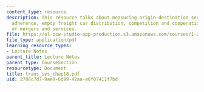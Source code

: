```yaml
---
content_type: resource
description: This resource talks about measuring origin-destination service, schedule
  adherence, empty freight car distribution, competition and cooperation and types
  of mergers and services.
file: https://ol-ocw-studio-app-production.s3.amazonaws.com/courses/1-221j-transportation-systems-fall-2004/2708c7d79ae96d9942aaa0f07411f7bd_trans_sys_chap18.pdf
file_type: application/pdf
learning_resource_types:
- Lecture Notes
parent_title: Lecture Notes
parent_type: CourseSection
resourcetype: Document
title: trans_sys_chap18.pdf
uid: 2708c7d7-9ae9-6d99-42aa-a0f07411f7bd
---
```


